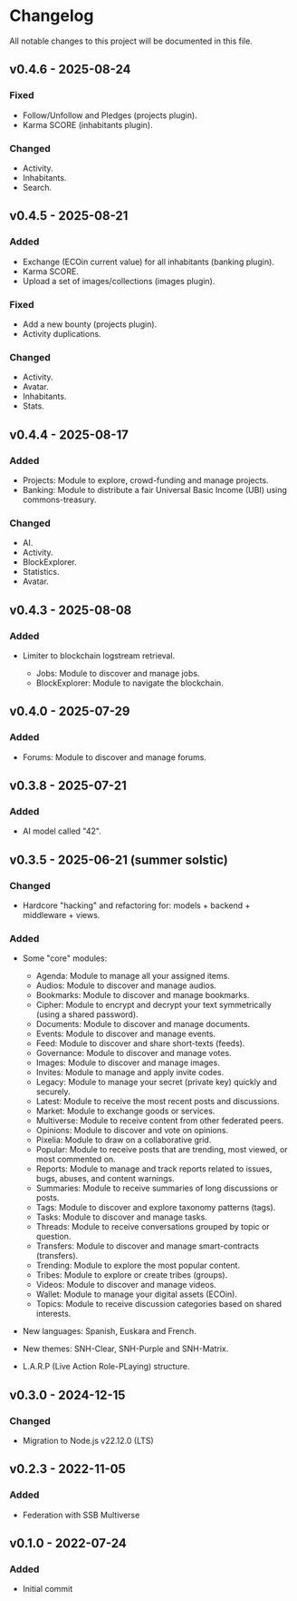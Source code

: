 # Changelog

All notable changes to this project will be documented in this file.

<!--
## [Unreleased]

### Added
### Changed
### Deprecated
### Removed
### Fixed
### Security
-->

## v0.4.6 - 2025-08-24
 
### Fixed

 + Follow/Unfollow and Pledges (projects plugin).
 + Karma SCORE (inhabitants plugin).
 
### Changed

- Activity.
- Inhabitants.
- Search.

## v0.4.5 - 2025-08-21

### Added

 + Exchange (ECOin current value) for all inhabitants (banking plugin).
 + Karma SCORE.
 + Upload a set of images/collections (images plugin).
 
### Fixed

 + Add a new bounty (projects plugin).
 + Activity duplications.
 
### Changed

- Activity.
- Avatar.
- Inhabitants.
- Stats.

## v0.4.4 - 2025-08-17

### Added

 + Projects: Module to explore, crowd-funding and manage projects.
 + Banking: Module to distribute a fair Universal Basic Income (UBI) using commons-treasury.
 
### Changed

- AI.
- Activity.
- BlockExplorer.
- Statistics.
- Avatar.

## v0.4.3 - 2025-08-08

### Added

- Limiter to blockchain logstream retrieval.

  + Jobs: Module to discover and manage jobs.
  + BlockExplorer: Module to navigate the blockchain.

## v0.4.0 - 2025-07-29

### Added

  + Forums: Module to discover and manage forums.

## v0.3.8 - 2025-07-21

### Added

- AI model called "42".

## v0.3.5 - 2025-06-21 (summer solstic)

### Changed

- Hardcore "hacking" and refactoring for: models + backend + middleware + views.

### Added

- Some "core" modules:

  + Agenda: Module to manage all your assigned items.
  + Audios: Module to discover and manage audios.
  + Bookmarks: Module to discover and manage bookmarks.
  + Cipher: Module to encrypt and decrypt your text symmetrically (using a shared password).
  + Documents: Module to discover and manage documents.
  + Events: Module to discover and manage events.
  + Feed: Module to discover and share short-texts (feeds).
  + Governance: Module to discover and manage votes.
  + Images: Module to discover and manage images.
  + Invites: Module to manage and apply invite codes.
  + Legacy: Module to manage your secret (private key) quickly and securely.
  + Latest: Module to receive the most recent posts and discussions.
  + Market: Module to exchange goods or services.
  + Multiverse: Module to receive content from other federated peers.
  + Opinions: Module to discover and vote on opinions.
  + Pixelia: Module to draw on a collaborative grid.
  + Popular: Module to receive posts that are trending, most viewed, or most commented on.
  + Reports: Module to manage and track reports related to issues, bugs, abuses, and content warnings.
  + Summaries: Module to receive summaries of long discussions or posts.
  + Tags: Module to discover and explore taxonomy patterns (tags).
  + Tasks: Module to discover and manage tasks.
  + Threads: Module to receive conversations grouped by topic or question.
  + Transfers: Module to discover and manage smart-contracts (transfers).
  + Trending: Module to explore the most popular content.
  + Tribes: Module to explore or create tribes (groups).
  + Videos: Module to discover and manage videos.
  + Wallet: Module to manage your digital assets (ECOin).
  + Topics: Module to receive discussion categories based on shared interests.

- New languages: Spanish, Euskara and French.

- New themes: SNH-Clear, SNH-Purple and SNH-Matrix.

- L.A.R.P (Live Action Role-PLaying) structure.

## v0.3.0 - 2024-12-15

### Changed

- Migration to Node.js v22.12.0 (LTS)

## v0.2.3 - 2022-11-05

### Added

- Federation with SSB Multiverse

## v0.1.0 - 2022-07-24

### Added

- Initial commit
